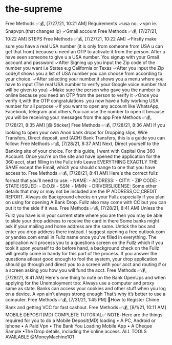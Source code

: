 # the-supreme
Free Methods ✅💰, [7/27/21, 10:21 AM] Requirements ✓usa no. ✓vpn ie. Snapvpn.(that changes ip) ✓Gmail account  Free Methods ✅💰, [7/27/21, 10:22 AM] STEPS  Free Methods ✅💰, [7/27/21, 10:22 AM] ✓Firstly make sure you have a real USA number (it is only from someone from USA u can get that from) because u need an OTP to activate it from the person.  After u have seen someone to give u a USA number. You signup with your Gmail account and password  ✓After Signing up you input the Zip code of the number you want i.e States e.g California or Texas  ✓After you input the Zip code,it shows you a list of USA number you can choose from according to your choice.  ✓After selecting your number,it shows you a menu where you have to input (The real USA number to verify your Google voice number that will be given to you)   ✓Make sure the person who gave you the number is online because you need an OTP from the person to verify it   ✓Once you verify it,with the OTP congratulations .you now have a fully working USA number for all purpose  ✓If you want to open any account like WhatsApp, Facebook, telegram and others,You can use the number to open it because you will be receiving your messages from the app  Free Methods ✅💰, [7/28/21, 8:35 AM] [😱 Sticker]  Free Methods ✅💰, [7/28/21, 8:36 AM] If you looking to open your own Anon bank drops for Dropping slips, Wire Transfers, Direct deposit, and (ACH) Bank Transfers, this is a guide you can follow:  Free Methods ✅💰, [7/28/21, 8:37 AM] Next,   Direct yourself to the Banking site of your choice.   For this guide, I went with Capital One 360 Account.  Once you're on the site and have opened the application for the 360 acct, start filling in the Fullz info  Leave EVERYTHING EXACTLY THE SAME except the Email, which you should change to one that you have access to.  Free Methods ✅💰, [7/28/21, 8:41 AM] Here's the correct fullz format that you'll need to use:   - NAME:  - ADDRESS:  - CITY:  - ZIP CODE:  - STATE ISSUED:  - D.O.B:  - SSN:  - MMN:  - DRIVERSLICENSE:   Some other details that may or may not be included  are the IP ADDRESS,CC,CREDIT REPORT.  Always do Background checks on your Fullz especially if you plan on using for opening A Bank Drop. Fullz also may come with CC but you can put it to the side if it was.  Free Methods ✅💰, [7/28/21, 8:41 AM] Unless the Fullz you have is in your current state where you are then you may be able to slide your drop address to receive the card in there  Some banks might ask if your mailing and home address are the same. Untick the box and enter you drop address there instead.   I suggest opening a free outlook.com or yandex.com email in Fullz name once you've filled in everything. The application will process you to a questions screen on the Fullz which if you took it upon yourself to do before hand, a  background check on the Fullz will greatly come in handy for this part of the process.   If you answer the questions atleast good enough to fool the system, your drop application should go through and direct you to a screen with your acct and routing # or a screen asking you how you will fund the acct.  Free Methods ✅💰, [7/28/21, 8:41 AM] Here's one thing to note on the Bank OpenUps and when applying for the Unemployment too:  Always use a computer and proxy same as state.   Banks can access your cookies and other stuff when you log on a device.  A vpn ain’t always strong enough  That’s why it’s better to use a computer.  Free Methods ✅💰, [7/31/21, 1:45 PM] 👊How to Register Chime Bank and getting VCC for fast cashout.  Free Methods ✅💰, [8/1/21, 10:11 AM] MOBILE DEPOSIT(MD) COMPLETE TUTORIAL✅  NOTE:  Here are the things required for you to do a Mobile Deposit(MD) loading  • A PC, Android or Iphone  • A Paid Vpn  • The Bank You Loading Mobile App  • A Cheque Sample  •The Drop details, including the online access.  ALL TOOLS AVAILABLE @MoneyMachine1O1
